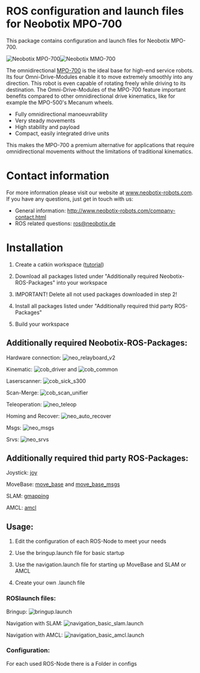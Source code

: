 # ROS configuration and launch files for Neobotix MPO-700

This package contains configuration and launch files for Neobotix MPO-700.

![Neobotix MPO-700](http://www.neobotix-roboter.de/fileadmin/_processed_/2/5/csm_omnidirektional-MPO-700-Hauptansicht_02_45470f9829.jpg)![Neobotix MMO-700](http://www.neobotix-roboter.de/fileadmin/_processed_/9/8/csm_MMO-700-UR10-Main_01_fdf4bc6d22.jpg)

The omnidirectional [MPO-700](http://www.neobotix-robots.com/omnidirectional-robot-mpo-700.html) is the ideal base for high-end service robots. Its four Omni-Drive-Modules enable it to move extremely smoothly into any direction. This robot is even capable of rotating freely while driving to its destination. The Omni-Drive-Modules of the MPO-700 feature important benefits compared to other omnidirectional drive kinematics, like for example the MPO-500's Mecanum wheels.

* Fully omnidirectional manoeuvrability
* Very steady movements
* High stability and payload
* Compact, easily integrated drive units

This makes the MPO-700 a premium alternative for applications that require omnidirectional movements without the limitations of traditional kinematics.

# Contact information

For more information please visit our website at www.neobotix-robots.com. 
If you have any questions, just get in touch with us:
* General information: http://www.neobotix-robots.com/company-contact.html
* ROS related questions: ros@neobotix.de


# Installation

1. Create a catkin workspace ([tutorial](http://wiki.ros.org/catkin/Tutorials/create_a_workspace))

2. Download all packages listed under "Additionally required Neobotix-ROS-Packages" into your workspace

3. IMPORTANT! Delete all not used packages downloaded in step 2!

4. Install all packages listed under "Additionally required thid party ROS-Packages"

5. Build your workspace


## Additionally required Neobotix-ROS-Packages:

Hardware connection: ![neo_relayboard_v2](https://github.com/neobotix/neo_relayboard_v2)

Kinematic:  ![cob_driver](https://github.com/neobotix/cob_driver) and ![cob_common](https://github.com/neobotix/cob_common)

Laserscanner: ![cob_sick_s300](https://github.com/neobotix/neo_driver)

Scan-Merge: ![cob_scan_unifier](https://github.com/neobotix/neo_driver)

Teleoperation: ![neo_teleop](https://github.com/neobotix/neo_control)

Homing and Recover: ![neo_auto_recover](https://github.com/neobotix/neo_control)

Msgs: ![neo_msgs](https://github.com/neobotix/neo_msgs)

Srvs: ![neo_srvs](https://github.com/neobotix/neo_srvs)

## Additionally required thid party ROS-Packages:

Joystick: [joy](http://wiki.ros.org/joy)

MoveBase: [move_base](http://wiki.ros.org/move_base) and [move_base_msgs](http://wiki.ros.org/move_base)

SLAM: [gmapping](http://wiki.ros.org/gmapping)

AMCL: [amcl](http://wiki.ros.org/amcl)

## Usage:

1. Edit the configuration of each ROS-Node to meet your needs 

2. Use the bringup.launch file for basic startup

3. Use the navigation.launch file for starting up MoveBase and SLAM or AMCL

4. Create your own .launch file

### ROSlaunch files:

Bringup: ![bringup.launch](https://github.com/neobotix/neo_mpo_700/blob/indigo/launch/mpo/bringup.launch)

Navigation with SLAM: ![navigation_basic_slam.launch](https://github.com/neobotix/neo_mpo_700/blob/master/launch/mpo_700/navigation_basic_slam.launch)

Navigation with AMCL: ![navigation_basic_amcl.launch](https://github.com/neobotix/neo_mpo_700/blob/master/launch/mpo_700/navigation_basic_amcl.launch)

### Configuration:

For each used ROS-Node there is a Folder in configs
